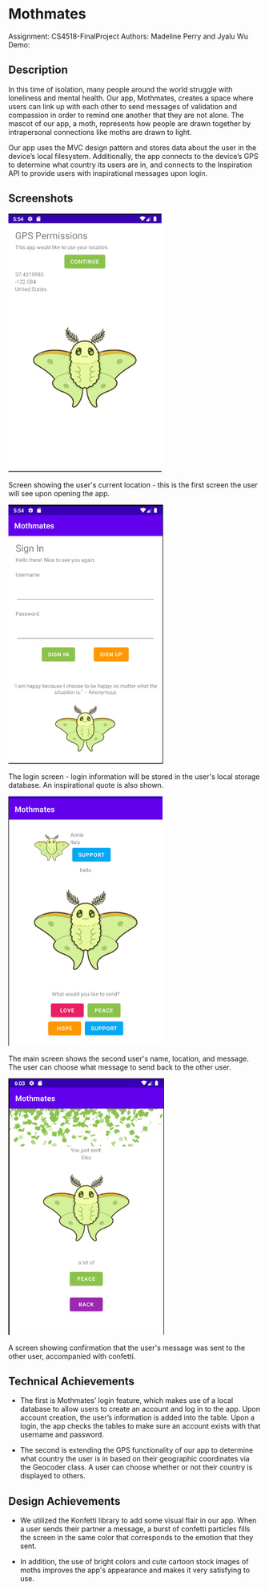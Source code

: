 # Mothmates
Assignment: CS4518-FinalProject
Authors: Madeline Perry and Jyalu Wu
Demo: 

## Description
In this time of isolation, many people around the world struggle with loneliness and mental health. Our app, Mothmates, creates a space where users can link up with each other to send messages of validation and compassion in order to remind one another that they are not alone. The mascot of our app, a moth, represents how people are drawn together by intrapersonal connections like moths are drawn to light.

Our app uses the MVC design pattern and stores data about the user in the device’s local filesystem. Additionally, the app connects to the device’s GPS to determine what country its users are in, and connects to the Inspiration API to provide users with inspirational messages upon login. 

## Screenshots
![a screenshot of the screen showing the user's current location](screenshots/gps.png)

Screen showing the user's current location - this is the first screen the user will see upon opening the app.

![a screenshot of the screen with a login form](screenshots/login.png)

The login screen - login information will be stored in the user's local storage database. An inspirational quote is also shown.

![a screenshot of the main screen](screenshots/main.png)

The main screen shows the second user's name, location, and message. The user can choose what message to send back to the other user.

![a screenshot of the sent confirmation screen](screenshots/sent.png)

A screen showing confirmation that the user's message was sent to the other user, accompanied with confetti.

## Technical Achievements
- The first is Mothmates’ login feature, which makes use of a local database to allow users to create an account and log in to the app. Upon account creation, the user’s information is added into the table. Upon a login, the app checks the tables to make sure an account exists with that username and password.

- The second is extending the GPS functionality of our app to determine what country the user is in based on their geographic coordinates via the Geocoder class. A user can choose whether or not their country is displayed to others.

## Design Achievements
- We utilized the Konfetti library to add some visual flair in our app. When a user sends their partner a message, a burst of confetti particles fills the screen in the same color that corresponds to the emotion that they sent. 

- In addition, the use of bright colors and cute cartoon stock images of moths improves the app's appearance and makes it very satisfying to use.